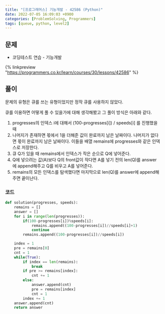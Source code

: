 ```yaml
---
title: "[프로그래머스] 기능개발 - 42586 (Python)"
date: 2022-07-05 16:09:03 +0900
categories: [ProblemSolving, Programmers]
tags: [queue, python, level2]
---
```


## 문제

- 코딩테스트 연습 - 기능개발

{% linkpreview "https://programmers.co.kr/learn/courses/30/lessons/42586" %}

## 풀이

문제의 유형은 큐를 쓰는 유형이었지만 정작 큐를 사용하지 않았다.

큐를 이용하면 어떻게 풀 수 있을가에 대해 생각해봤고 그 풀이 방식은 아래와 같다.

1. progresses의 인덱스 i에 대해서 (100-progresses[i]) / speeds[i] 를 진행했을 때
2. 나머지가 존재하면 몫에서 1을 더해준 값이 완료까지 남은 날짜이다.
   나머지가 없다면 몫이 완료까지 남은 날짜이다.
   이들을 배열 remains에 progresses와 같은 인덱스로 저장한다.
3. 큐 Q가 있을 때 remains에서 인덱스가 작은 순으로 Q에 넣어준다.
4. Q에 넣으려는 값(A)보다 Q의 front값이 작다면 A를 넣기 전의 len(Q)를 answer에 append해주고 Q를 비우고 A를 넣어준다.
5. remains의 모든 인덱스를 탐색했다면 마지막으로 len(Q)를 answer에 append해주면 끝이난다.

### 코드

```python
def solution(progresses, speeds):
    remains = []
    answer = []
    for i in range(len(progresses)):
        if(100-progresses[i])%speeds[i]:
            remains.append((100-progresses[i])//speeds[i]+1)
            continue
        remains.append((100-progresses[i])//speeds[i])

    index = 1
    pre = remains[0]
    cnt = 1
    while(True):
        if index == len(remains):
            break
        if pre >= remains[index]:
            cnt += 1
        else:
            answer.append(cnt)
            pre = remains[index]
            cnt = 1
        index += 1
    answer.append(cnt)
    return answer
```
